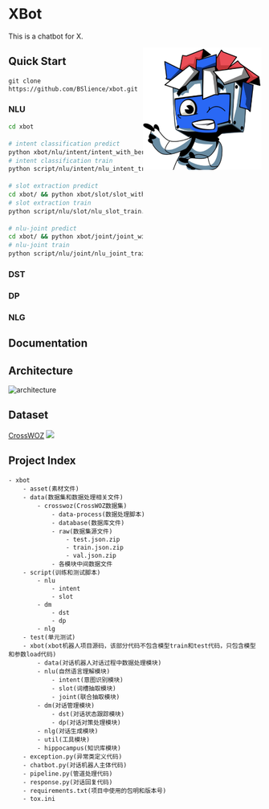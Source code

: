 # XBot
This is a chatbot for X.

<img align="right" height="244" src="asset/xbot.jpg">


## Quick Start
```
git clone https://github.com/BSlience/xbot.git
```

### NLU
```bash
cd xbot

# intent classification predict
python xbot/nlu/intent/intent_with_bert.py
# intent classification train
python script/nlu/intent/nlu_intent_train.py

# slot extraction predict
cd xbot/ && python xbot/slot/slot_with_bert.py
# slot extraction train
python script/nlu/slot/nlu_slot_train.py

# nlu-joint predict
cd xbot/ && python xbot/joint/joint_with_bert.py
# nlu-joint train
python script/nlu/joint/nlu_joint_train.py
```

### DST

### DP

### NLG

## Documentation


## Architecture
![architecture](asset/xbot-architecture.png)

## Dataset
[CrossWOZ](https://arxiv.org/pdf/2002.11893.pdf)
![](asset/crosswoz.jpg)

## Project Index
```
- xbot
    - asset(素材文件)
    - data(数据集和数据处理相关文件)
        - crosswoz(CrossWOZ数据集)
            - data-process(数据处理脚本)
            - database(数据库文件)
            - raw(数据集源文件)
                - test.json.zip
                - train.json.zip
                - val.json.zip
            - 各模块中间数据文件
    - script(训练和测试脚本)
        - nlu
            - intent
            - slot
        - dm
            - dst
            - dp
        - nlg
    - test(单元测试)
    - xbot(xbot机器人项目源码，该部分代码不包含模型train和test代码，只包含模型和参数load代码)
        - data(对话机器人对话过程中数据处理模块)
        - nlu(自然语言理解模块)
            - intent(意图识别模块)
            - slot(词槽抽取模块)
            - joint(联合抽取模块)
        - dm(对话管理模块)
            - dst(对话状态跟踪模块)
            - dp(对话对策处理模块)
        - nlg(对话生成模块)
        - util(工具模块)
        - hippocampus(知识库模块)
    - exception.py(异常类定义代码)
    - chatbot.py(对话机器人主体代码)
    - pipeline.py(管道处理代码)
    - response.py(对话回复代码)
    - requirements.txt(项目中使用的包明和版本号)
    - tox.ini
```